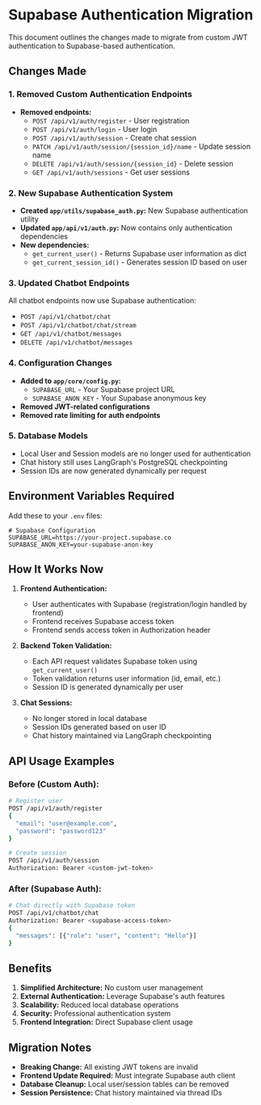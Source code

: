 # Supabase Authentication Migration

This document outlines the changes made to migrate from custom JWT authentication to Supabase-based authentication.

## Changes Made

### 1. **Removed Custom Authentication Endpoints**
- **Removed endpoints:**
  - `POST /api/v1/auth/register` - User registration
  - `POST /api/v1/auth/login` - User login  
  - `POST /api/v1/auth/session` - Create chat session
  - `PATCH /api/v1/auth/session/{session_id}/name` - Update session name
  - `DELETE /api/v1/auth/session/{session_id}` - Delete session
  - `GET /api/v1/auth/sessions` - Get user sessions

### 2. **New Supabase Authentication System**
- **Created `app/utils/supabase_auth.py`:** New Supabase authentication utility
- **Updated `app/api/v1/auth.py`:** Now contains only authentication dependencies
- **New dependencies:**
  - `get_current_user()` - Returns Supabase user information as dict
  - `get_current_session_id()` - Generates session ID based on user

### 3. **Updated Chatbot Endpoints**
All chatbot endpoints now use Supabase authentication:
- `POST /api/v1/chatbot/chat`
- `POST /api/v1/chatbot/chat/stream`  
- `GET /api/v1/chatbot/messages`
- `DELETE /api/v1/chatbot/messages`

### 4. **Configuration Changes**
- **Added to `app/core/config.py`:**
  - `SUPABASE_URL` - Your Supabase project URL
  - `SUPABASE_ANON_KEY` - Your Supabase anonymous key
- **Removed JWT-related configurations**
- **Removed rate limiting for auth endpoints**

### 5. **Database Models**
- Local User and Session models are no longer used for authentication
- Chat history still uses LangGraph's PostgreSQL checkpointing
- Session IDs are now generated dynamically per request

## Environment Variables Required

Add these to your `.env` files:

```env
# Supabase Configuration
SUPABASE_URL=https://your-project.supabase.co
SUPABASE_ANON_KEY=your-supabase-anon-key
```

## How It Works Now

1. **Frontend Authentication:**
   - User authenticates with Supabase (registration/login handled by frontend)
   - Frontend receives Supabase access token
   - Frontend sends access token in Authorization header

2. **Backend Token Validation:**
   - Each API request validates Supabase token using `get_current_user()`
   - Token validation returns user information (id, email, etc.)
   - Session ID is generated dynamically per user

3. **Chat Sessions:**
   - No longer stored in local database
   - Session IDs generated based on user ID
   - Chat history maintained via LangGraph checkpointing

## API Usage Examples

### Before (Custom Auth):
```bash
# Register user
POST /api/v1/auth/register
{
  "email": "user@example.com",
  "password": "password123"
}

# Create session  
POST /api/v1/auth/session
Authorization: Bearer <custom-jwt-token>
```

### After (Supabase Auth):
```bash
# Chat directly with Supabase token
POST /api/v1/chatbot/chat
Authorization: Bearer <supabase-access-token>
{
  "messages": [{"role": "user", "content": "Hello"}]
}
```

## Benefits

1. **Simplified Architecture:** No custom user management
2. **External Authentication:** Leverage Supabase's auth features
3. **Scalability:** Reduced local database operations
4. **Security:** Professional authentication system
5. **Frontend Integration:** Direct Supabase client usage

## Migration Notes

- **Breaking Change:** All existing JWT tokens are invalid
- **Frontend Update Required:** Must integrate Supabase auth client
- **Database Cleanup:** Local user/session tables can be removed
- **Session Persistence:** Chat history maintained via thread IDs
